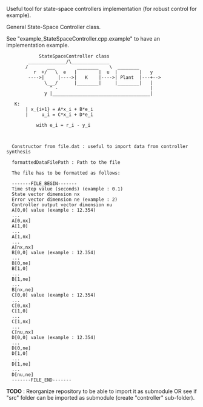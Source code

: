 Useful tool for state-space controllers implementation (for robust control for example).


General State-Space Controller class.

 See "example_StateSpaceController.cpp.example" to have an implementation example.
 
                StateSpaceController class
            ______________/\______________
           /       ___        ________    \  ________
              r  +/   \  e   |        |  u  |        |   y
            ---->|     |---->|   K    |---->| Plant  |---+-->
                  \___/      |________|     |________|   |
                    ^ -                                  |
                  y |____________________________________|
 
       K:
           | x_{i+1} = A*x_i + B*e_i
           |     u_i = C*x_i + D*e_i
 
               with e_i = r_i - y_i
 


      Constructor from file.dat : useful to import data from controller synthesis
     
      formattedDataFilePath : Path to the file
     
      The file has to be formatted as follows:
     
      -------FILE_BEGIN-------
      Time step value (seconds) (example : 0.1)
      State vector dimension nx
      Error vector dimension ne (example : 2)
      Controller output vector dimension nu
      A[0,0] value (example : 12.354)
      ...
      A[0,nx]
      A[1,0]
      ...
      A[1,nx]
      ...
      A[nx,nx]
      B[0,0] value (example : 12.354)
      ...
      B[0,ne]
      B[1,0]
      ...
      B[1,ne]
      ...
      B[nx,ne]
      C[0,0] value (example : 12.354)
      ...
      C[0,nx]
      C[1,0]
      ...
      C[1,nx]
      ...
      C[nu,nx]
      D[0,0] value (example : 12.354)
      ...
      D[0,ne]
      D[1,0]
      ...
      D[1,ne]
      ...
      D[nu,ne]
      -------FILE_END-------

**TODO** : Reorganize repository to be able to import it as submodule OR see if "src" folder can be imported as submodule (create "controller" sub-folder).
